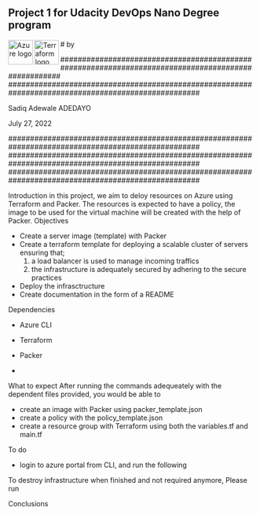 ## Project 1 for Udacity DevOps Nano Degree program

<a href="https://azure.microsoft.com/en-us/">
    <img src=".github/azure_logo.png" alt="Azure logo" title="Azure" align="left" height="50" />
</a>

<a href="https://terraform.io">
    <img src=".github/tf_logo.png" alt="Terraform logo" title="Terraform" align="left" height="50" />
</a>
# by

####################################################################################################
####################################################################################################

Sadiq Adewale ADEDAYO

July 27, 2022

####################################################################################################
####################################################################################################
####################################################################################################

Introduction
in this project, we aim to deloy resources on Azure using Terraform and Packer. The resources is expected to have a policy,
the image to be used for the virtual machine will be created with the help of Packer.
Objectives

- Create a server image (template) with Packer
- Create a terraform template for deploying a scalable cluster of servers ensuring that;
    1) a load balancer is used to manage incoming traffics
    2) the infrastructure is adequately secured by adhering to the secure practices
- Deploy the infrasctructure
- Create documentation in the form of a README

Dependencies

- Azure CLI
- Terraform
- Packer

-

What to expect
After running the commands adequeately with the dependent files provided, you would be able to

- create an image with Packer using packer_template.json
- create a policy with the policy_template.json
- create a resource group with Terraform using both the variables.tf and main.tf

To do

- login to azure portal from CLI, and run the following
<packer build>
<terraform plan -out solution.plan>
To destroy infrastructure when finished and not required anymore, Please run <terraform destroy>

Conclusions
